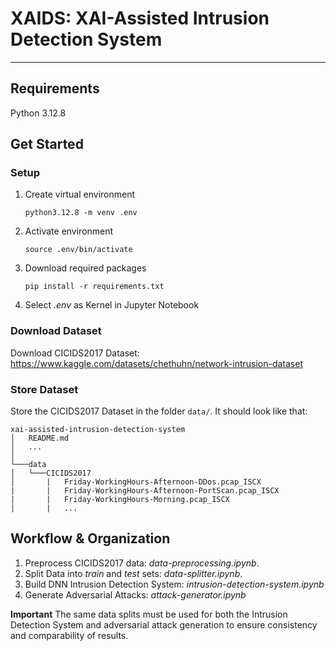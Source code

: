 # XAIDS: XAI-Assisted Intrusion Detection System

---

## Requirements

Python 3.12.8

## Get Started

### Setup
1. Create virtual environment <p>
`python3.12.8 -m venv .env`
2. Activate environment <p>
`source .env/bin/activate`
3. Download required packages <p>
`pip install -r requirements.txt`
4. Select *.env* as Kernel in Jupyter Notebook

### Download Dataset
Download CICIDS2017 Dataset:
https://www.kaggle.com/datasets/chethuhn/network-intrusion-dataset

### Store Dataset
Store the CICIDS2017 Dataset in the folder `data/`. It should look like that:
```
xai-assisted-intrusion-detection-system
│   README.md
│   ...   
│
└───data
│   └───CICIDS2017
│       |   Friday-WorkingHours-Afternoon-DDos.pcap_ISCX
|       |   Friday-WorkingHours-Afternoon-PortScan.pcap_ISCX
|       |   Friday-WorkingHours-Morning.pcap_ISCX
|       |   ...
```

## Workflow & Organization 

1. Preprocess CICIDS2017 data: *data-preprocessing.ipynb*.
2. Split Data into *train* and *test* sets: *data-splitter.ipynb*.
3. Build DNN Intrusion Detection System: *intrusion-detection-system.ipynb*
4. Generate Adversarial Attacks: *attack-generator.ipynb*

**Important** The same data splits must be used for both the Intrusion Detection System and adversarial attack generation to ensure consistency and comparability of results.